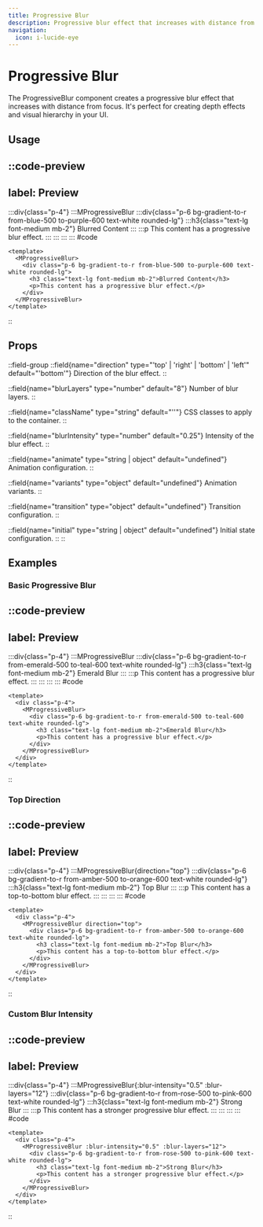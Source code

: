```yaml
---
title: Progressive Blur
description: Progressive blur effect that increases with distance from focus.
navigation:
  icon: i-lucide-eye
---
```


# Progressive Blur

The ProgressiveBlur component creates a progressive blur effect that increases with distance from focus. It's perfect for creating depth effects and visual hierarchy in your UI.

## Usage

::code-preview
---
label: Preview
---
  :::div{class="p-4"}
    :::MProgressiveBlur
      :::div{class="p-6 bg-gradient-to-r from-blue-500 to-purple-600 text-white rounded-lg"}
        :::h3{class="text-lg font-medium mb-2"}
        Blurred Content
        :::
        :::p
        This content has a progressive blur effect.
        :::
      :::
    :::
  :::
#code
```vue
<template>
  <MProgressiveBlur>
    <div class="p-6 bg-gradient-to-r from-blue-500 to-purple-600 text-white rounded-lg">
      <h3 class="text-lg font-medium mb-2">Blurred Content</h3>
      <p>This content has a progressive blur effect.</p>
    </div>
  </MProgressiveBlur>
</template>
```
::

## Props

::field-group
  ::field{name="direction" type="'top' | 'right' | 'bottom' | 'left'" default="'bottom'"}
  Direction of the blur effect.
  ::
  
  ::field{name="blurLayers" type="number" default="8"}
  Number of blur layers.
  ::
  
  ::field{name="className" type="string" default="''"}
  CSS classes to apply to the container.
  ::
  
  ::field{name="blurIntensity" type="number" default="0.25"}
  Intensity of the blur effect.
  ::
  
  ::field{name="animate" type="string | object" default="undefined"}
  Animation configuration.
  ::
  
  ::field{name="variants" type="object" default="undefined"}
  Animation variants.
  ::
  
  ::field{name="transition" type="object" default="undefined"}
  Transition configuration.
  ::
  
  ::field{name="initial" type="string | object" default="undefined"}
  Initial state configuration.
  ::
::

## Examples

### Basic Progressive Blur

::code-preview
---
label: Preview
---
  :::div{class="p-4"}
    :::MProgressiveBlur
      :::div{class="p-6 bg-gradient-to-r from-emerald-500 to-teal-600 text-white rounded-lg"}
        :::h3{class="text-lg font-medium mb-2"}
        Emerald Blur
        :::
        :::p
        This content has a progressive blur effect.
        :::
      :::
    :::
  :::
#code
```vue
<template>
  <div class="p-4">
    <MProgressiveBlur>
      <div class="p-6 bg-gradient-to-r from-emerald-500 to-teal-600 text-white rounded-lg">
        <h3 class="text-lg font-medium mb-2">Emerald Blur</h3>
        <p>This content has a progressive blur effect.</p>
      </div>
    </MProgressiveBlur>
  </div>
</template>
```
::

### Top Direction

::code-preview
---
label: Preview
---
  :::div{class="p-4"}
    :::MProgressiveBlur{direction="top"}
      :::div{class="p-6 bg-gradient-to-r from-amber-500 to-orange-600 text-white rounded-lg"}
        :::h3{class="text-lg font-medium mb-2"}
        Top Blur
        :::
        :::p
        This content has a top-to-bottom blur effect.
        :::
      :::
    :::
  :::
#code
```vue
<template>
  <div class="p-4">
    <MProgressiveBlur direction="top">
      <div class="p-6 bg-gradient-to-r from-amber-500 to-orange-600 text-white rounded-lg">
        <h3 class="text-lg font-medium mb-2">Top Blur</h3>
        <p>This content has a top-to-bottom blur effect.</p>
      </div>
    </MProgressiveBlur>
  </div>
</template>
```
::

### Custom Blur Intensity

::code-preview
---
label: Preview
---
  :::div{class="p-4"}
    :::MProgressiveBlur{:blur-intensity="0.5" :blur-layers="12"}
      :::div{class="p-6 bg-gradient-to-r from-rose-500 to-pink-600 text-white rounded-lg"}
        :::h3{class="text-lg font-medium mb-2"}
        Strong Blur
        :::
        :::p
        This content has a stronger progressive blur effect.
        :::
      :::
    :::
  :::
#code
```vue
<template>
  <div class="p-4">
    <MProgressiveBlur :blur-intensity="0.5" :blur-layers="12">
      <div class="p-6 bg-gradient-to-r from-rose-500 to-pink-600 text-white rounded-lg">
        <h3 class="text-lg font-medium mb-2">Strong Blur</h3>
        <p>This content has a stronger progressive blur effect.</p>
      </div>
    </MProgressiveBlur>
  </div>
</template>
```
::